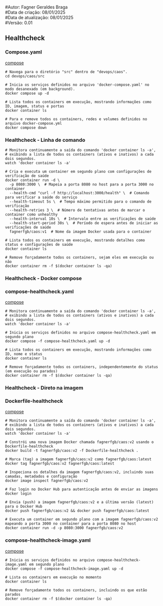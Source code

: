 #Autor: Fagner Geraldes Braga  
#Data de criação: 08/01/2025  
#Data de atualização: 08/01/2025  
#Versão: 0.01

## Healthcheck

### Compose.yaml
[compose](caos/src/compose.yaml)

```docker
# Navega para o diretório "src" dentro de "devops/caos".
cd devops/caos/src

# Inicia os serviços definidos no arquivo 'docker-compose.yaml' no modo desanexado (em background).
docker compose up -d

# Lista todos os containers em execução, mostrando informações como ID, imagem, status e portas
docker container ls

# Para e remove todos os containers, redes e volumes definidos no arquivo docker-compose.yml
docker compose down
```
### Healthcheck - Linha de comando
```docker
# Monitora continuamente a saída do comando 'docker container ls -a', 
# exibindo a lista de todos os containers (ativos e inativos) a cada dois segundos.
watch 'docker container ls -a'
```

```docker
# Cria e executa um container em segundo plano com configurações de verificação de saúde
docker container run -d \
  -p 8080:3000 \  # Mapeia a porta 8080 no host para a porta 3000 no container
  --health-cmd "curl -f http://localhost:3000/health" \  # Comando para verificar a saúde do serviço
  --health-timeout 5s \  # Tempo máximo permitido para o comando de verificação
  --health-retries 3 \  # Número de tentativas antes de marcar o container como unhealthy
  --health-interval 10s \  # Intervalo entre as verificações de saúde
  --health-start-period 30s \  # Período de espera antes de iniciar as verificações de saúde
  fagnerfgb/caos:v1  # Nome da imagem Docker usada para o container

# Lista todos os containers em execução, mostrando detalhes como status e configurações de saúde
docker container ls

# Remove forçadamente todos os containers, sejam eles em execução ou não
docker container rm -f $(docker container ls -qa)
```

### Healthcheck - Docker compose

### compose-healthcheck.yaml
[compose](caos/src/compose-healthcheck.yaml)

```docker
# Monitora continuamente a saída do comando 'docker container ls -a', 
# exibindo a lista de todos os containers (ativos e inativos) a cada dois segundos.
watch 'docker container ls -a'
```

```docker
# Inicia os serviços definidos no arquivo compose-healthcheck.yaml em segundo plano
docker compose -f compose-healthcheck.yaml up -d

# Lista todos os containers em execução, mostrando informações como ID, nome e status
docker container ls

# Remove forçadamente todos os containers, independentemente do status (em execução ou parados)
docker container rm -f $(docker container ls -qa)
```

### Healthcheck - Direto na imagem

### Dockerfile-healthcheck
[compose](caos/src/Dockerfile-healthcheck)

```docker
# Monitora continuamente a saída do comando 'docker container ls -a', 
# exibindo a lista de todos os containers (ativos e inativos) a cada dois segundos.
watch 'docker container ls -a'
```

```docker
# Constrói uma nova imagem Docker chamada fagnerfgb/caos:v2 usando o Dockerfile-healthcheck
docker build -t fagnerfgb/caos:v2 -f Dockerfile-healthcheck .

# Marca (tag) a imagem fagnerfgb/caos:v2 como fagnerfgb/caos:latest
docker tag fagnerfgb/caos:v2 fagnerfgb/caos:latest

# Inspeciona os detalhes da imagem fagnerfgb/caos:v2, incluindo suas camadas, metadados e configuração
docker image inspect fagnerfgb/caos:v2

# Faz login no Docker Hub para autenticação antes de enviar as imagens
docker login

# Envia (push) a imagem fagnerfgb/caos:v2 e a última versão (latest) para o Docker Hub
docker push fagnerfgb/caos:v2 && docker push fagnerfgb/caos:latest

# Executa um container em segundo plano com a imagem fagnerfgb/caos:v2 mapeando a porta 3000 no container para a porta 8080 no host
docker container run -d -p 8080:3000 fagnerfgb/caos:v2
```
### compose-healthcheck-image.yaml
[compose](caos/src/compose-healthcheck-image.yaml)

```docker
# Inicia os serviços definidos no arquivo compose-healthcheck-image.yaml em segundo plano
docker compose -f compose-healthcheck-image.yaml up -d

# Lista os containers em execução no momento
docker container ls

# Remove forçadamente todos os containers, incluindo os que estão parados
docker container rm -f $(docker container ls -qa)
```